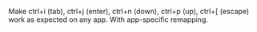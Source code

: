 Make ctrl+i (tab), ctrl+j (enter), ctrl+n (down), ctrl+p (up), ctrl+[ (escape) work as expected on any app. With app-specific remapping.


